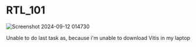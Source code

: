 # RTL_101
![Screenshot 2024-09-12 014730](https://github.com/user-attachments/assets/1eee9b9d-691a-44f5-826a-0fa33d403000)

Unable to do last task as,  because i'm unable to download Vitis in my laptop
